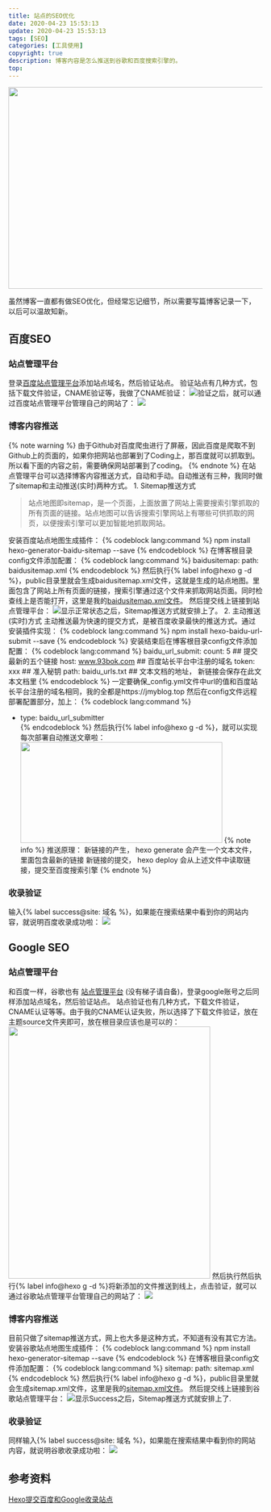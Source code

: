 ```yaml
---
title: 站点的SEO优化
date: 2020-04-23 15:53:13
update: 2020-04-23 15:53:13
tags: [SEO]
categories: [工具使用]
copyright: true
description: 博客内容是怎么推送到谷歌和百度搜索引擎的。
top:
---
```

<a href="https://sm.ms/image/MgrbW6S4h9tI1yf" target="_blank"><img src="https://i.loli.net/2020/04/23/MgrbW6S4h9tI1yf.png" width="600" height="400"></a>

虽然博客一直都有做SEO优化，但经常忘记细节，所以需要写篇博客记录一下，以后可以温故知新。

## 百度SEO
### 站点管理平台
登录[百度站点管理平台](https://ziyuan.baidu.com/linksubmit/index)添加站点域名，然后验证站点。
验证站点有几种方式，包括下载文件验证，CNAME验证等，我做了CNAME验证：
<a href="https://sm.ms/image/CPt9byQOAZ8fDBV" target="_blank"><img src="https://i.loli.net/2020/04/23/CPt9byQOAZ8fDBV.png" ></a>验证之后，就可以通过百度站点管理平台管理自己的网站了：
<a href="https://sm.ms/image/krGdctXzCf7hjxM" target="_blank"><img src="https://i.loli.net/2020/04/23/krGdctXzCf7hjxM.png" ></a>

### 博客内容推送

{% note warning %}
由于Github对百度爬虫进行了屏蔽，因此百度是爬取不到Github上的页面的，如果你把网站也部署到了Coding上，那百度就可以抓取到。所以看下面的内容之前，需要确保网站部署到了coding。
{% endnote %}
在站点管理平台可以选择博客内容推送方式，自动和手动。自动推送有三种，我同时做了sitemap和主动推送(实时)两种方式。
<span id="inline-toc">1.</span> Sitemap推送方式
>站点地图即sitemap，是一个页面，上面放置了网站上需要搜索引擎抓取的所有页面的链接。站点地图可以告诉搜索引擎网站上有哪些可供抓取的网页，以便搜索引擎可以更加智能地抓取网站。

安装百度站点地图生成插件：
{% codeblock lang:command %}
npm install hexo-generator-baidu-sitemap --save
{% endcodeblock %}
在博客根目录config文件添加配置：
{% codeblock lang:command %}
baidusitemap:
  path: baidusitemap.xml
{% endcodeblock %}
然后执行{% label info@hexo g -d %}，public目录里就会生成baidusitemap.xml文件，这就是生成的站点地图。里面包含了网站上所有页面的链接，搜索引擎通过这个文件来抓取网站页面。同时检查线上是否能打开，这里是我的[baidusitemap.xml文件](https://jmyblog.top/baidusitemap.xml)。
然后提交线上链接到站点管理平台：
<a href="https://sm.ms/image/DwL9Xf8JmRWVoF6" target="_blank"><img src="https://i.loli.net/2020/04/23/DwL9Xf8JmRWVoF6.png" ></a>显示正常状态之后，Sitemap推送方式就安排上了。
<span id="inline-toc">2.</span> 主动推送(实时)方式
主动推送最为快速的提交方式，是被百度收录最快的推送方式。通过安装插件实现：
{% codeblock lang:command %}
npm install hexo-baidu-url-submit --save
{% endcodeblock %}
安装结束后在博客根目录config文件添加配置：
{% codeblock lang:command %}
baidu_url_submit:
  count: 5 				     ## 提交最新的五个链接
  host: www.93bok.com 	     ## 百度站长平台中注册的域名
  token: xxx	             ## 准入秘钥
  path: baidu_urls.txt 		 ## 文本文档的地址， 新链接会保存在此文本文档里
{% endcodeblock %}
一定要确保_config.yml文件中url的值和百度站长平台注册的域名相同，我的全都是https://jmyblog.top 
然后在config文件远程部署配置部分，加上：
{% codeblock lang:command %}
-  type: baidu_url_submitter	
{% endcodeblock %}
然后执行{% label info@hexo g -d %}，就可以实现每次部署自动推送文章啦：
<a href="https://sm.ms/image/Z2LcdRlzXjutg4h" target="_blank"><img src="https://i.loli.net/2020/04/23/Z2LcdRlzXjutg4h.png" width="400" height="200"></a>
{% note info %}
推送原理：
新链接的产生， hexo generate 会产生一个文本文件，里面包含最新的链接
新链接的提交， hexo deploy 会从上述文件中读取链接，提交至百度搜索引擎
{% endnote %}

### 收录验证
输入{% label success@site: 域名 %}，如果能在搜索结果中看到你的网站内容，就说明百度收录成功啦：
<a href="https://sm.ms/image/kpSBwdDFtXmcbNJ" target="_blank"><img src="https://i.loli.net/2020/04/23/kpSBwdDFtXmcbNJ.png" ></a>

## Google SEO
### 站点管理平台
和百度一样，谷歌也有 [站点管理平台](https://search.google.com/search-console/sitemaps) (没有梯子请自备)，登录google账号之后同样添加站点域名，然后验证站点。
站点验证也有几种方式，下载文件验证，CNAME认证等等。由于我的CNAME认证失败，所以选择了下载文件验证，放在主题source文件夹即可，放在根目录应该也是可以的：
<a href="https://sm.ms/image/lVcSnUo2JhNYXgI" target="_blank"><img src="https://i.loli.net/2020/04/23/lVcSnUo2JhNYXgI.png" width="400" height="500"></a>
然后执行然后执行{% label info@hexo g -d %}将新添加的文件推送到线上，点击验证，就可以通过谷歌站点管理平台管理自己的网站了：
<a href="https://sm.ms/image/bOoYU7w5SvIzZj9" target="_blank"><img src="https://i.loli.net/2020/04/23/bOoYU7w5SvIzZj9.png" ></a>

### 博客内容推送
目前只做了sitemap推送方式，网上也大多是这种方式，不知道有没有其它方法。
安装谷歌站点地图生成插件：
{% codeblock lang:command %}
npm install hexo-generator-sitemap --save
{% endcodeblock %}
在博客根目录config文件添加配置：
{% codeblock lang:command %}
sitemap:
  path: sitemap.xml
{% endcodeblock %}
然后执行{% label info@hexo g -d %}，public目录里就会生成sitemap.xml文件，这里是我的[sitemap.xml文件](https://jmyblog.top/sitemap.xml)。
然后提交线上链接到谷歌站点管理平台：
<a href="https://sm.ms/image/W4Ud5el38Y7pXt2" target="_blank"><img src="https://i.loli.net/2020/04/23/W4Ud5el38Y7pXt2.png" ></a>显示Success之后，Sitemap推送方式就安排上了.

### 收录验证
同样输入{% label success@site: 域名 %}，如果能在搜索结果中看到你的网站内容，就说明谷歌收录成功啦：
<a href="https://sm.ms/image/4GxXKmyO1bAc7PN" target="_blank"><img src="https://i.loli.net/2020/04/23/4GxXKmyO1bAc7PN.png" ></a>

## 参考资料
[Hexo提交百度和Google收录站点](https://www.93bok.com/Hexo%E6%8F%90%E4%BA%A4%E7%99%BE%E5%BA%A6%E5%92%8CGoogle%E6%94%B6%E5%BD%95%E7%AB%99%E7%82%B9/)